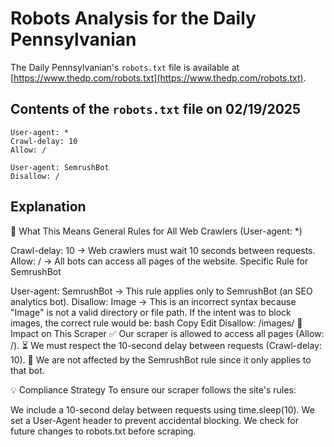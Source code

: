 # Robots Analysis for the Daily Pennsylvanian

The Daily Pennsylvanian's `robots.txt` file is available at
[https://www.thedp.com/robots.txt](https://www.thedp.com/robots.txt).

## Contents of the `robots.txt` file on 02/19/2025

```
User-agent: *
Crawl-delay: 10
Allow: /

User-agent: SemrushBot
Disallow: /
```

## Explanation

🧐 What This Means
General Rules for All Web Crawlers (User-agent: *)

Crawl-delay: 10 → Web crawlers must wait 10 seconds between requests.
Allow: / → All bots can access all pages of the website.
Specific Rule for SemrushBot

User-agent: SemrushBot → This rule applies only to SemrushBot (an SEO analytics bot).
Disallow: Image → This is an incorrect syntax because "Image" is not a valid directory or file path.
If the intent was to block images, the correct rule would be:
bash
Copy
Edit
Disallow: /images/
🤖 Impact on This Scraper
✅ Our scraper is allowed to access all pages (Allow: /).
⏳ We must respect the 10-second delay between requests (Crawl-delay: 10).
🚫 We are not affected by the SemrushBot rule since it only applies to that bot.

💡 Compliance Strategy
To ensure our scraper follows the site's rules:

We include a 10-second delay between requests using time.sleep(10).
We set a User-Agent header to prevent accidental blocking.
We check for future changes to robots.txt before scraping.
